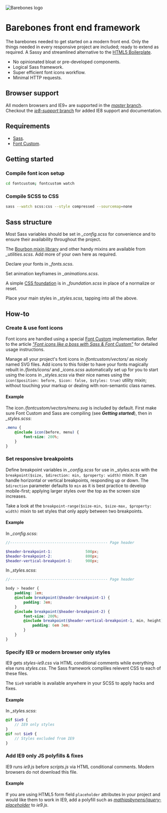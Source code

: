 ![Barebones logo](http://jaydenseric.com/shared/barebones-logo.svg)

# Barebones front end framework

The barebones needed to get started on a modern front end. Only the things needed in every responsive project are included; ready to extend as required. A Sassy and streamlined alternative to the [HTML5 Boilerplate](http://html5boilerplate.com).

- No opinionated bloat or pre-developed components.
- Logical Sass framework.
- Super efficient font icons workflow.
- Minimal HTTP requests.

## Browser support

All modern browsers and IE9+ are supported in the [*master* branch](https://github.com/jaydenseric/Barebones/tree/master). Checkout the [*ie8-support* branch](https://github.com/jaydenseric/Barebones/tree/ie8-support) for added IE8 support and documentation.

## Requirements

- [Sass](https://github.com/sass/sass).
- [Font Custom](https://github.com/FontCustom/fontcustom).

## Getting started

### Compile font icon setup

```bash
cd fontcustom; fontcustom watch
```

### Compile SCSS to CSS

```bash
sass --watch scss:css --style compressed --sourcemap=none
```

## Sass structure

Most Sass variables should be set in *_config.scss* for convenience and to ensure their availability throughout the project.

The [Bourbon mixin library](http://bourbon.io) and other handy mixins are available from *_utilities.scss*. Add more of your own here as required.

Declare your fonts in *_fonts.scss*.

Set animation keyframes in *_animations.scss*.

A simple [CSS foundation](http://jaydenseric.com/blog/forget-normalize-or-resets-lay-your-own-css-foundation) is in *_foundation.scss* in place of a normalize or reset.

Place your main styles in *_styles.scss*, tapping into all the above.

## How-to

### Create & use font icons

Font icons are handled using a special [Font Custom](https://github.com/FontCustom/fontcustom) implementation. Refer to the article [*"Font icons like a boss with Sass & Font Custom"*](http://jaydenseric.com/blog/font-icons-like-a-boss-with-sass-and-font-custom) for detailed usage instructions.

Manage all your project's font icons in */fontcustom/vectors/* as nicely named SVG files. Add icons to this folder to have your fonts magically rebuilt in */fonts/icons/* and *_icons.scss* automatically set up for you to start using the icons in *_styles.scss* via their nice names using the `icon($position: before, $icon: false, $styles: true)` utility mixin; without touching your markup or dealing with non-semantic class names.

#### Example

The icon */fontcustom/vectors/menu.svg* is included by default. First make sure Font Custom and Sass are compiling (see ***Getting started***), then in *_styles.scss*:

```scss
.menu {
	@include icon(before, menu) {
		font-size: 200%;
	}
}
```

### Set responsive breakpoints

Define breakpoint variables in *_config.scss* for use in *_styles.scss* with the `breakpoint($size, $direction: min, $property: width)` mixin. It can handle horizontal or vertical breakpoints, responding up or down. The `$direction` parameter defaults to `min` as it is best practice to develop mobile-first; applying larger styles over the top as the screen size increases.

Take a look at the `breakpoint-range($size-min, $size-max, $property: width)` mixin to set styles that only apply between two breakpoints.

#### Example

In *_config.scss*:

```scss
//-------------------------------------------- Page header

$header-breakpoint-1:				500px;
$header-breakpoint-2:				800px;
$header-vertical-breakpoint-1:		900px;
```

In *_styles.scss*:

```scss
//-------------------------------------------- Page header

body > header {
	padding: 1em;
	@include breakpoint($header-breakpoint-1) {
		padding: 3em;
	}
	@include breakpoint($header-breakpoint-2) {
		font-size: 200%;
		@include breakpoint($header-vertical-breakpoint-1, min, height) {
			padding: 6em 3em;
		}
	}
}
```

### Specify IE9 or modern browser only styles

IE9 gets *styles-ie9.css* via HTML conditional comments while everything else runs *styles.css*. The Sass framework compliles relevent CSS to each of these files.

The `$ie9` variable is available anywhere in your SCSS to apply hacks and fixes.

#### Example

In *_styles.scss*:

```scss
@if $ie9 {
	// IE9 only styles
}
@if not $ie9 {
	// Styles excluded from IE9
}
```

### Add IE9 only JS polyfills & fixes

IE9 runs *ie9.js* before *scripts.js* via HTML conditional comments. Modern browsers do not download this file.

#### Example

If you are using HTML5 form field `placeholder` attributes in your project and would like them to work in IE9, add a polyfill such as [*mathiasbynens/jquery-placeholder*](http://mths.be/placeholder) to *ie9.js*.